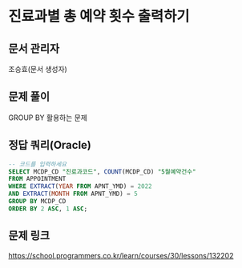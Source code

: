 # 진료과별 총 예약 횟수 출력하기
## 문서 관리자
조승효(문서 생성자)
## 문제 풀이
GROUP BY 활용하는 문제
## 정답 쿼리(Oracle)
``` sql
-- 코드를 입력하세요
SELECT MCDP_CD "진료과코드", COUNT(MCDP_CD) "5월예약건수"
FROM APPOINTMENT
WHERE EXTRACT(YEAR FROM APNT_YMD) = 2022
AND EXTRACT(MONTH FROM APNT_YMD) = 5
GROUP BY MCDP_CD
ORDER BY 2 ASC, 1 ASC;
```
## 문제 링크
https://school.programmers.co.kr/learn/courses/30/lessons/132202